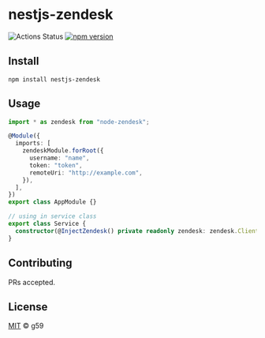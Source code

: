 # nestjs-zendesk

![Actions Status](https://github.com/g59/nestjs-plugins/workflows/Node%20CI/badge.svg)
[![npm version](https://badge.fury.io/js/nestjs-zendesk.svg)](https://badge.fury.io/js/nestjs-zendesk)

## Install

```
npm install nestjs-zendesk
```

## Usage

```typescript
import * as zendesk from "node-zendesk";

@Module({
  imports: [
    zendeskModule.forRoot({
      username: "name",
      token: "token",
      remoteUri: "http://example.com",
    }),
  ],
})
export class AppModule {}

// using in service class
export class Service {
  constructor(@InjectZendesk() private readonly zendesk: zendesk.Client) {}
}
```

## Contributing

PRs accepted.

## License

[MIT](https://github.com/g59/nestjs-plugins/blob/main/LICENSE) © g59
